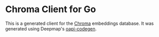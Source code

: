 # Chroma Client for Go
This is a generated client for the [Chroma](https://github.com/chroma-core/chroma)
embeddings database. It was generated using Deepmap's [oapi-codegen](github.com/deepmap/oapi-codegen).
